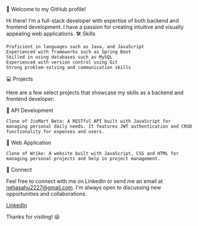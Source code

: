 
<!---
sahu-neha/sahu-neha is a ✨ special ✨ repository because its `README.md` (this file) appears on your GitHub profile.
You can click the Preview link to take a look at your changes.
--->

:rocket: Welcome to my GitHub profile!

Hi there! I'm a full-stack developer with expertise of both backend and frontend development. I have a passion for creating intuitive and visually appealing web applications.
:hammer_and_wrench: Skills

    Proficient in languages such as Java, and JavaScript
    Experienced with frameworks such as Spring Boot 
    Skilled in using databases such as MySQL
    Experienced with version control using Git
    Strong problem-solving and communication skills

:computer: Projects

Here are a few select projects that showcase my skills as a backend and frontend developer:

:electric_plug: API Development

    Clone of JioMart Beta: A RESTful API built with JavaScript for managing personal daily needs. It features JWT authentication and CRUD functionality for expenses and users.

:page_with_curl: Web Application

    Clone of Wrike: A website built with JavaScript, CSS and HTML for managing personal projects and help in project management.

📨 Connect

Feel free to connect with me on LinkedIn or send me an email at nehasahu2227@gmail.com. I'm always open to discussing new opportunities and collaborations.

[LinkedIn](https://www.linkedin.com/in/neha-s-3925a4239)

Thanks for visiting! :smiley:
